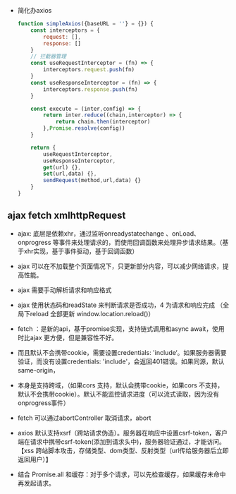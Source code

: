 - 简化办axios
    ```js
    function simpleAxios({baseURL = ''} = {}) {
        const interceptors = {
            request: [],
            response: []
        }
        // 拦截器管理
        const useRequestInterceptor = (fn) => {
            interceptors.request.push(fn)
        }
        const useResponseInterceptor = (fn) => {
            interceptors.response.push(fn)
        }

        const execute = (inter,config) => {
            return inter.reduce((chain,interceptor) => {
                return chain.then(interceptor)
            },Promise.resolve(config))
        }

        return {
            useRequestInterceptor,
            useResponseInterceptor,
            get(url) {},
            set(url,data) {},
            sendRequest(method,url,data) {}
        }
    }
    ```

## ajax fetch xmlhttpRequest
- ajax: 底层是依赖xhr，通过监听onreadystatechange 、onLoad、onprogress 等事件来处理请求的，而使用回调函数来处理异步请求结果。（基于xhr实现，基于事件驱动，基于回调函数）
- ajax 可以在不加载整个页面情况下，只更新部分内容，可以减少网络请求，提高性能。
- ajax 需要手动解析请求和响应格式
- ajax 使用状态码和readState 来判断请求是否成功，4 为请求和响应完成
（全局下reload 全部更新 window.location.reload()）


- fetch ：是新的api，基于promise实现，支持链式调用和async await，使用时比ajax 更方便，但是兼容性不好。
- 而且默认不会携带cookie，需要设置credentials: 'include‘。如果服务器需要验证，而没有设置credentials: 'include'，会返回401错误。如果同源，默认same-origin，
- 本身是支持跨域，（如果cors 支持，默认会携带cookie，如果cors 不支持，默认不会携带cookie）。默认不能监控请求进度（可以流式读取，因为没有onprogress事件）
- fetch 可以通过abortController 取消请求，abort

- axios 默认支持xsrf（跨站请求伪造）。服务器在响应中设置csrf-token，客户端在请求中携带csrf-token(添加到请求头中)，服务器验证通过，才能访问。
【xss 跨站脚本攻击，存储类型、dom类型、反射类型（url传给服务器后立即返回用户）】
- 结合 Promise.all 和缓存：对于多个请求，可以先检查缓存，如果缓存未命中再发起请求。
